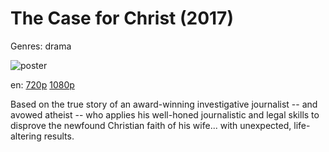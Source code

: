 # The Case for Christ (2017)

Genres: drama

![poster](http://image.tmdb.org/t/p/w500/hTKwkxMv5MCkN8vMXiEmMmAHafh.jpg)

en:
  [720p](magnet:?xt=urn:btih:21D9908DB21FA5A2C3DE6C1F61777CE4D1E1593D&tr=udp://glotorrents.pw:6969/announce&tr=udp://tracker.opentrackr.org:1337/announce&tr=udp://torrent.gresille.org:80/announce&tr=udp://tracker.openbittorrent.com:80&tr=udp://tracker.coppersurfer.tk:6969&tr=udp://tracker.leechers-paradise.org:6969&tr=udp://p4p.arenabg.ch:1337&tr=udp://tracker.internetwarriors.net:1337)
  [1080p](magnet:?xt=urn:btih:C75517127ABAB56DAA337255A7FD2B9CD671C97A&tr=udp://glotorrents.pw:6969/announce&tr=udp://tracker.opentrackr.org:1337/announce&tr=udp://torrent.gresille.org:80/announce&tr=udp://tracker.openbittorrent.com:80&tr=udp://tracker.coppersurfer.tk:6969&tr=udp://tracker.leechers-paradise.org:6969&tr=udp://p4p.arenabg.ch:1337&tr=udp://tracker.internetwarriors.net:1337)
  


Based on the true story of an award-winning investigative journalist -- and avowed atheist -- who applies his well-honed journalistic and legal skills to disprove the newfound Christian faith of his wife... with unexpected, life-altering results.